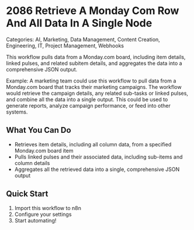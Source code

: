 # 2086 Retrieve A Monday Com Row And All Data In A Single Node

Categories: AI, Marketing, Data Management, Content Creation, Engineering, IT, Project Management, Webhooks

This workflow pulls data from a Monday.com board, including item details, linked pulses, and related subitem details, and aggregates the data into a comprehensive JSON output.

Example: A marketing team could use this workflow to pull data from a Monday.com board that tracks their marketing campaigns. The workflow would retrieve the campaign details, any related sub-tasks or linked pulses, and combine all the data into a single output. This could be used to generate reports, analyze campaign performance, or feed into other systems.

## What You Can Do
- Retrieves item details, including all column data, from a specified Monday.com board item
- Pulls linked pulses and their associated data, including sub-items and column details
- Aggregates all the retrieved data into a single, comprehensive JSON output

## Quick Start
1. Import this workflow to n8n
2. Configure your settings
3. Start automating!


